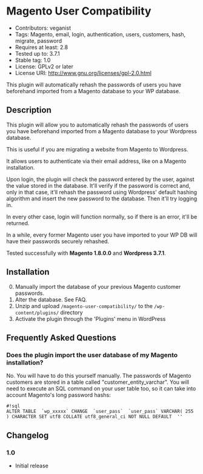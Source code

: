 # Magento User Compatibility #

* Contributors: veganist
* Tags: Magento, email, login, authentication, users, customers, hash, migrate, password
* Requires at least: 2.8
* Tested up to: 3.7.1
* Stable tag: 1.0
* License: GPLv2 or later
* License URI: http://www.gnu.org/licenses/gpl-2.0.html

This plugin will automatically rehash the passwords of users you have beforehand imported from a Magento database to your WP database.

## Description ##

This plugin will allow you to automatically rehash the passwords of users you have beforehand imported from a Magento database to your Wordpress database.

This is useful if you are migrating a website from Magento to Wordpress.

It allows users to authenticate via their email address, like on a Magento installation.

Upon login, the plugin will check the password entered by the user, against the value stored in the database. It'll verify if the password is correct and, only in that case, it'll rehash the password using Wordpress' default hashing algorithm and insert the new password to the database. Then it'll try logging in.

In every other case, login will function normally, so if there is an error, it'll be returned.

In a while, every former Magento user you have imported to your WP DB will have their passwords securely rehashed.

Tested successfully with **Magento 1.8.0.0** and **Wordpress 3.7.1**.

## Installation  ##

0. Manually import the database of your previous Magento customer passwords.
1. Alter the database. See FAQ.
2. Unzip and upload `/magento-user-compatibility/` to the `/wp-content/plugins/` directory
3. Activate the plugin through the 'Plugins' menu in WordPress

## Frequently Asked Questions ##

### Does the plugin import the user database of my Magento installation? ###

No. You will have to do this yourself manually.
The passwords of Magento customers are stored in a table called "customer_entity_varchar".
You will need to execute an SQL command on your user table too, so it can take into account Magento's long password hashs: 

```
#!sql
ALTER TABLE  `wp_xxxxx` CHANGE  `user_pass`  `user_pass` VARCHAR( 255 ) CHARACTER SET utf8 COLLATE utf8_general_ci NOT NULL DEFAULT  ''
```


## Changelog ##

### 1.0 ###
* Initial release
